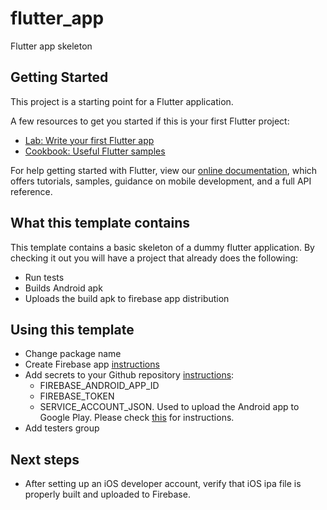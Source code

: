 # flutter_app

Flutter app skeleton

## Getting Started

This project is a starting point for a Flutter application.

A few resources to get you started if this is your first Flutter project:

- [Lab: Write your first Flutter app](https://flutter.dev/docs/get-started/codelab)
- [Cookbook: Useful Flutter samples](https://flutter.dev/docs/cookbook)

For help getting started with Flutter, view our
[online documentation](https://flutter.dev/docs), which offers tutorials,
samples, guidance on mobile development, and a full API reference.

## What this template contains
This template contains a basic skeleton of a dummy flutter application. By checking it out you will
have a project that already does the following:
- Run tests
- Builds Android apk
- Uploads the build apk to firebase app distribution

## Using this template

- Change package name
- Create Firebase app [instructions](https://firebase.google.com/docs/flutter/setup)
- Add secrets to your Github repository [instructions](https://github.com/marketplace/actions/firebase-app-distribution):
    - FIREBASE_ANDROID_APP_ID
    - FIREBASE_TOKEN
    - SERVICE_ACCOUNT_JSON. Used to upload the Android app to Google Play. Please check [this](https://developers.google.com/android-publisher/getting_started#:~:text=Google%20Play%20Console.-,Go%20to%20the%20API%20access%20page%20on%20the%20Google%20Play,Google%20Play%20Console%2C%20click%20Done.) for instructions.
- Add testers group

## Next steps
- After setting up an iOS developer account, verify that iOS ipa file is properly built and uploaded to Firebase.
